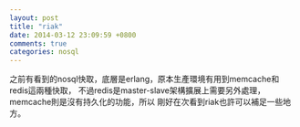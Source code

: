 ```yaml
---
layout: post
title: "riak"
date: 2014-03-12 23:09:59 +0800
comments: true
categories: nosql
---
```


之前有看到的nosql快取，底層是erlang，原本生產環境有用到memcache和redis這兩種快取，
不過redis是master-slave架構擴展上需要另外處理，memcache則是沒有持久化的功能，所以
剛好在次看到riak也許可以補足一些地方。
